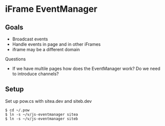 # iFrame EventManager

## Goals

 * Broadcast events
 * Handle events in page and in other iFrames
 * iframe may be a different domain
 
Questions
  
 * If we have multile pages how does the EventManager work?  Do we need to introduce channels?
 
 ## Setup

Set up pow.cs with sitea.dev and siteb.dev
 
    $ cd ~/.pow
    $ ln -s ~/v/js-eventmanager sitea
    $ ln -s ~/v/js-eventmanager siteb
